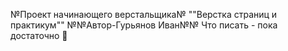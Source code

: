 №Проект начинающего верстальщика№
""Верстка страниц и практикум""
№№Автор-Гурьянов Иван№№
Что писать - пока достаточно :imp:
